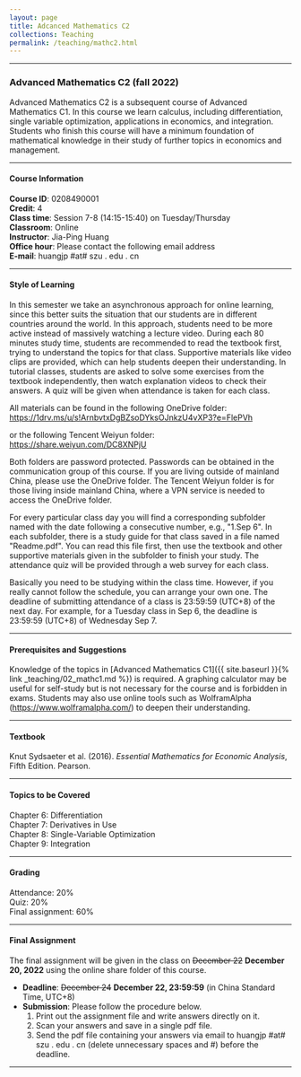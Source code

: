 ```yaml
---
layout: page
title: Adcanced Mathematics C2
collections: Teaching
permalink: /teaching/mathc2.html
---
```


---
### Advanced Mathematics C2 (fall 2022)

Advanced Mathematics C2 is a subsequent course of Advanced Mathematics C1. In this course we learn calculus, including differentiation, single variable optimization, applications in economics, and integration. Students who finish this course will have a minimum foundation of mathematical knowledge in their study of further topics in economics and management.


---
#### Course Information

**Course ID**: 0208490001   
**Credit**: 4    
**Class time**: Session 7-8 (14:15-15:40) on Tuesday/Thursday    
**Classroom**: Online    
**Instructor**: Jia-Ping Huang   
**Office hour**: Please contact the following email address   
**E-mail**: huangjp #at# szu . edu . cn

---
#### Style of Learning

In this semester we take an asynchronous approach for online learning, since this better suits the situation that our students are in different countries around the world. In this approach, students need to be more active instead of massively watching a lecture video. During each 80 minutes study time, students are recommended to read the textbook first, trying to understand the topics for that class. Supportive materials like video clips are provided, which can help students deepen their understanding. In tutorial classes, students are asked to solve some exercises from the textbook independently, then watch explanation videos to check their answers. A quiz will be given when attendance is taken for each class.   

All materials can be found in the following OneDrive folder:    
  <https://1drv.ms/u/s!ArnbvtxDgBZsoDYksOJnkzU4vXP3?e=FlePVh>    

or the following Tencent Weiyun folder:   
  <https://share.weiyun.com/DC8XNPjU>

Both folders are password protected. Passwords can be obtained in the communication group of this course. If you are living outside of mainland China, please use the OneDrive folder. The Tencent Weiyun folder is for those living inside mainland China, where a VPN service is needed to access the OneDrive folder.    

For every particular class day you will find a corresponding subfolder named with the date following a consecutive number, e.g., "1.Sep 6". In each subfolder, there is a study guide for that class saved in a file named "Readme.pdf". You can read this file first, then use the textbook and other supportive materials given in the subfolder to finish your study. The attendance quiz will be provided through a web survey for each class.

Basically you need to be studying within the class time. However, if you really cannot follow the schedule, you can arrange your own one. The deadline of submitting attendance of a class is 23:59:59 (UTC+8) of the next day. For example, for a Tuesday class in Sep 6, the deadline is 23:59:59 (UTC+8) of Wednesday Sep 7.    



---
#### Prerequisites and Suggestions

Knowledge of the topics in [Advanced Mathematics C1]({{ site.baseurl }}{% link _teaching/02_mathc1.md %}) is required. A graphing calculator may be useful for self-study but is not necessary for the course and is forbidden in exams. Students may also use online tools such as WolframAlpha (<https://www.wolframalpha.com/>) to deepen their understanding.

---
#### Textbook

Knut Sydsaeter et al. (2016). *Essential Mathematics for Economic Analysis*, Fifth Edition. Pearson.   


---
#### Topics to be Covered

Chapter 6: Differentiation   
Chapter 7: Derivatives in Use   
Chapter 8: Single-Variable Optimization   
Chapter 9: Integration    


---
#### Grading

Attendance: 20%    
Quiz: 20%    
Final assignment: 60%   


---
#### Final Assignment    

The final assignment will be given in the class on ~~December 22~~ **December 20, 2022** using the online share folder of this course.

* **Deadline**: ~~December 24~~ **December 22, 23:59:59** (in China Standard Time, UTC+8)
* **Submission**: Please follow the procedure below.   
  1. Print out the assignment file and write answers directly on it.    
  2. Scan your answers and save in a single pdf file.    
  3. Send the pdf file containing your answers via email to huangjp #at# szu . edu . cn (delete unnecessary spaces and #) before the deadline.


---
